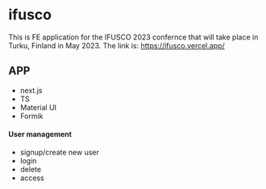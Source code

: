 # ifusco

This is FE application for the IFUSCO 2023 confernce that will take place in Turku, Finland in May 2023.
The link is: https://ifusco.vercel.app/

## APP

- next.js
- TS
- Material UI
- Formik

#### User management

- signup/create new user
- login
- delete
- access